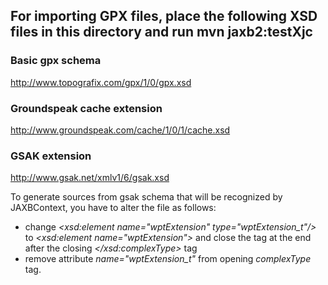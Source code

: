 ## For importing GPX files, place the following XSD files in this directory and run mvn jaxb2:testXjc

### Basic gpx schema
http://www.topografix.com/gpx/1/0/gpx.xsd

### Groundspeak cache extension
http://www.groundspeak.com/cache/1/0/1/cache.xsd

### GSAK extension
http://www.gsak.net/xmlv1/6/gsak.xsd

To generate sources from gsak schema that will be recognized by JAXBContext, you have to alter the file as follows:
- change *<xsd:element name="wptExtension" type="wptExtension_t"/>* to *<xsd:element name="wptExtension">* and close the tag at the end after the closing *</xsd:complexType>* tag
- remove attribute *name="wptExtension_t"* from opening *complexType* tag.